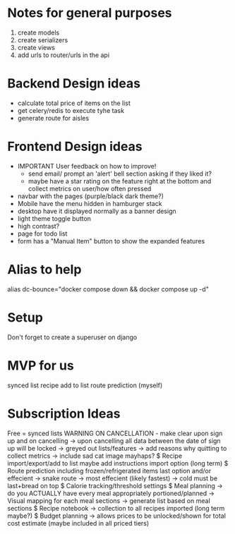 # Notes for general purposes
1. create models
2. create serializers
3. create views
4. add urls to router/urls in the api

# Backend Design ideas
- calculate total price of items on the list
- get celery/redis to execute tyhe task
- generate route for aisles

# Frontend Design ideas
- IMPORTANT User feedback on how to improve!
    - send email/ prompt an 'alert' bell section asking if they liked it?
    - maybe have a star rating on the feature right at the bottom and collect metrics on user/how often pressed
- navbar with the pages (purple/black dark theme?)
- Mobile have the menu hidden in hamburger stack
- desktop have it displayed normally as a banner design
- light theme toggle button
- high contrast?
- page for todo list 
- form has a "Manual Item" button to show the expanded features

# Alias to help
alias dc-bounce="docker compose down && docker compose up -d"

# Setup
Don't forget to create a superuser on django

# MVP for us
synced list
recipe add to list
route prediction (myself)

# Subscription Ideas
Free = synced lists
WARNING ON CANCELLATION - make clear upon sign up and on cancelling
-> upon cancelling all data between the date of sign up will be locked 
-> greyed out lists/features
-> add reasons why quitting to collect metrics
-> include sad cat image mayhaps?
$ Recipe import/export/add to list
    maybe add instructions import option (long term)
$ Route prediction including frozen/refrigerated items last option and/or effecient
-> snake route
-> most effecient (likely fastest)
-> cold must be last+bread on top
$ Calorie tracking/threshold settings
$ Meal planning 
-> do you ACTUALLY have every meal appropriately portioned/planned
-> Visual mapping for each meal sections
-> generate list based on meal sections
$ Recipe notebook -> collection to all recipes imported (long term maybe?)
$ Budget planning -> allows prices to be unlocked/shown for total cost estimate (maybe included in all priced tiers)